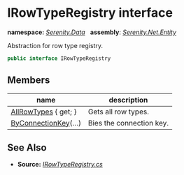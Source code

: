 # IRowTypeRegistry interface
**namespace:** *[Serenity.Data](../README.md#serenity.data-namespace)*   **assembly**: *[Serenity.Net.Entity](../README.md)*

Abstraction for row type registry.

```csharp
public interface IRowTypeRegistry
```

## Members

| name | description |
| --- | --- |
| [AllRowTypes](IRowTypeRegistry/AllRowTypes.md) { get; } | Gets all row types. |
| [ByConnectionKey](IRowTypeRegistry/ByConnectionKey.md)(…) | Bies the connection key. |

## See Also

* **Source:** *[IRowTypeRegistry.cs](https://github.com/serenity-is/Serenity/blob/master/src/Serenity.Net.Entity/Row/IRowTypeRegistry.cs)*